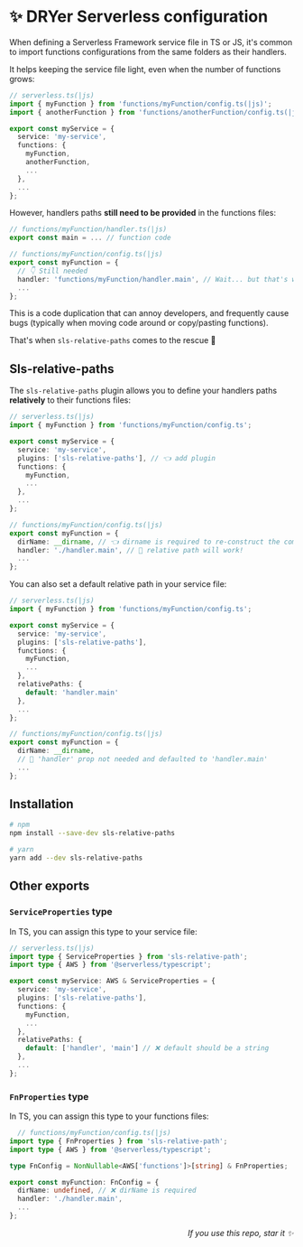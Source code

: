 # ✨ DRYer Serverless configuration

When defining a Serverless Framework service file in TS or JS, it's common to import functions configurations from the same folders as their handlers.

It helps keeping the service file light, even when the number of functions grows:

```typescript
// serverless.ts(|js)
import { myFunction } from 'functions/myFunction/config.ts(|js)';
import { anotherFunction } from 'functions/anotherFunction/config.ts(|js)';

export const myService = {
  service: 'my-service',
  functions: {
    myFunction,
    anotherFunction,
    ...
  },
  ...
};
```

However, handlers paths **still need to be provided** in the functions files:

```typescript
// functions/myFunction/handler.ts(|js)
export const main = ... // function code
```

```typescript
// functions/myFunction/config.ts(|js)
export const myFunction = {
  // 👇 Still needed
  handler: 'functions/myFunction/handler.main', // Wait... but that's where I am 😭
  ...
};
```

This is a code duplication that can annoy developers, and frequently cause bugs (typically when moving code around or copy/pasting functions).

That's when `sls-relative-paths` comes to the rescue 💪

## Sls-relative-paths

The `sls-relative-paths` plugin allows you to define your handlers paths **relatively** to their functions files:

```typescript
// serverless.ts(|js)
import { myFunction } from 'functions/myFunction/config.ts';

export const myService = {
  service: 'my-service',
  plugins: ['sls-relative-paths'], // 👈 add plugin
  functions: {
    myFunction,
    ...
  },
  ...
};
```

```typescript
// functions/myFunction/config.ts(|js)
export const myFunction = {
  dirName: __dirname, // 👈 dirname is required to re-construct the complete path
  handler: './handler.main', // 🎉 relative path will work!
  ...
};
```

You can also set a default relative path in your service file:

```typescript
// serverless.ts(|js)
import { myFunction } from 'functions/myFunction/config.ts';

export const myService = {
  service: 'my-service',
  plugins: ['sls-relative-paths'],
  functions: {
    myFunction,
    ...
  },
  relativePaths: {
    default: 'handler.main'
  },
  ...
};
```

```typescript
// functions/myFunction/config.ts(|js)
export const myFunction = {
  dirName: __dirname,
  // 🙌 'handler' prop not needed and defaulted to 'handler.main'
  ...
};
```

## Installation

```bash
# npm
npm install --save-dev sls-relative-paths

# yarn
yarn add --dev sls-relative-paths
```

## Other exports

### `ServiceProperties` type

In TS, you can assign this type to your service file:

```typescript
// serverless.ts(|js)
import type { ServiceProperties } from 'sls-relative-path';
import type { AWS } from '@serverless/typescript';

export const myService: AWS & ServiceProperties = {
  service: 'my-service',
  plugins: ['sls-relative-paths'],
  functions: {
    myFunction,
    ...
  },
  relativePaths: {
    default: ['handler', 'main'] // ❌ default should be a string
  },
  ...
};
```

### `FnProperties` type

In TS, you can assign this type to your functions files:

```typescript
  // functions/myFunction/config.ts(|js)
import type { FnProperties } from 'sls-relative-path';
import type { AWS } from '@serverless/typescript';

type FnConfig = NonNullable<AWS['functions']>[string] & FnProperties;

export const myFunction: FnConfig = {
  dirName: undefined, // ❌ dirName is required
  handler: './handler.main',
  ...
};
```

<p align="right">
  <i>If you use this repo, star it ✨</i>
</p>
